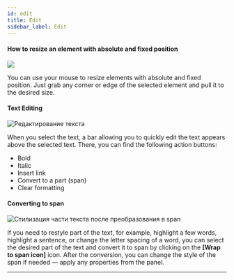 ```yaml
---
id: edit
title: Edit
sidebar_label: Edit
---
```


#### How to resize an element with absolute and fixed position

[![](https://img.youtube.com/vi/NFfHupUQnHY/0.jpg)](https://www.youtube.com/watch?v=NFfHupUQnHY)

You can use your mouse to resize elements with absolute and fixed position. Just grab any corner or edge of the selected element and pull it to the desired size.

#### Text Editing

![Редактирование текста](https://test-upl.quarkly.io/60a657b1e3623a001f692958/images/docs-new-workarea-edit-text.png?v=2021-05-20T14:08:25.247Z)

When you select the text, a bar allowing you to quickly edit the text appears above the selected text. There, you can find the following action buttons:

-   Bold
-   Italic
-   Insert link
-   Convert to a part (span)
-   Clear formatting

#### Converting to span

![Стилизация части текста после преобразования в span](https://test-upl.quarkly.io/60a657b1e3623a001f692958/images/docs-new-workarea-edit-text-span.png?v=2021-05-20T14:08:25.241Z)

If you need to restyle part of the text, for example, highlight a few words, highlight a sentence, or change the letter spacing of a word, you can select the desired part of the text and convert it to span by clicking on the **[Wrap to span icon]** icon. After the conversion, you can change the style of the span if needed — apply any properties from the panel.

---
